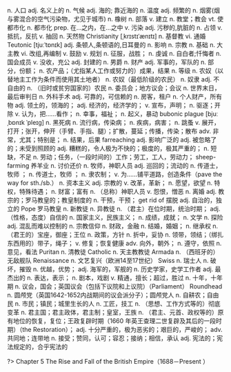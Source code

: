 <div class="vocabulary">
<v-dict word="population">n. 人口</v-dict>
<v-dict word="nominal">adj. 名义上的</v-dict>
<v-dict word="climate">n. 气候</v-dict>
<v-dict word="maritime">adj. 海的; 靠近海的</v-dict>
<v-dict word="temperature">n. 温度</v-dict>
<v-dict word="frequent">adj. 频繁的</v-dict>
<v-dict word="smog">n. 烟雾(烟与雾混合的空气污染物，尤见于城市)</v-dict>
<v-dict word="oak">n. 橡树</v-dict>
<v-dict word="tribe">n. 部落</v-dict>
<v-dict word="establish">v. 建立</v-dict>
<v-dict word="church">n. 教堂；教会</v-dict>
<v-dict word="urbanize">vt. 使都市化</v-dict>
<v-dict word="urbanization">n. 都市化</v-dict>
<v-dict word="among">prep. 在…之内，在…之中</v-dict>
<v-dict word="pollute">v. 污染</v-dict>
<v-dict word="grimy">adj. 污秽的,肮脏的</v-dict>
<v-dict word="occupation">n. 占领</v-dict>
<v-dict word="resist">v. 抵抗，反抗</v-dict>
<v-dict word="withdraw">v. 抽回</v-dict>
<v-dict word="natural">n. 天然物</v-dict>
<span>Christianity [ˌkrɪstɪˈænɪtɪ] n. 基督教</span>
<v-dict word="intermarry">vi. 通婚</v-dict>
<span>Teutonic [tjuːˈtɒnɪk] adj. 条顿人,条顿语的,日耳曼的</span>
<v-dict word="influence">n. 影响</v-dict>
<v-dict word="religion">n. 宗教</v-dict>
<v-dict word="foundation">n. 基础</v-dict>
<v-dict word="archbishop">n. 大主教</v-dict>
<v-dict word="reorganize">vi. 改组,再编制</v-dict>
<v-dict word="encourage">v. 鼓励</v-dict>
<v-dict word="formulate">v. 规划</v-dict>
<v-dict word="conquest">n. 征服，战胜；</v-dict>
<v-dict word="piety">n. 虔诚</v-dict>
<v-dict word="confessor">n. 自白者;忏悔者</v-dict>
<v-dict word="witan">n. 国会成员</v-dict>
<v-dict word="confiscate">v. 没收，充公</v-dict>
<v-dict word="feudal">adj. 封建的</v-dict>
<v-dict word="baron">n. 男爵</v-dict>
<v-dict word="estate">n. 财产</v-dict>
<v-dict word="military">adj. 军事的，军队的</v-dict>
<v-dict word="proportion">n. 部分，份额；</v-dict>
<v-dict word="produce">n. 农产品；（尤指某人工作或努力的）成果，结果</v-dict>
<v-dict word="scale">n. 等级</v-dict>
<v-dict word="villein">n. 农奴（以替地主工作为条件而使用其土地者）</v-dict>
<v-dict word="serf">n. 农奴（最低阶级的农民）</v-dict>
<v-dict word="slave">n. 奴隶</v-dict>
<v-dict word="unfree">adj. 不自由的</v-dict>
<v-dict word="peasant">n. （旧时或贫穷国家的）农民</v-dict>
<v-dict word="council">n. 委员会；地方议会；会议</v-dict>
<v-dict word="domesday">n. 世界末日，最后审判日</v-dict>
<v-dict word="surgery">n. 外科手术</v-dict>
<v-dict word="reliable">adj. 可靠的，可信赖的</v-dict>
<v-dict word="tenant">n. 房客，租户</v-dict>
<v-dict word="possession">n. 个人财产，所有物</v-dict>
<v-dict word="territorial">adj. 领土的，领海的；</v-dict>
<v-dict word="economic">adj. 经济的，经济学的；</v-dict>
<v-dict word="declare">v. 宣布，声明；</v-dict>
<v-dict word="expulsion">n. 驱逐；开除</v-dict>
<v-dict word="regard">v. 认为，把……看作；</v-dict>
<v-dict word="blessing">n. 幸事，福祉；</v-dict>
<v-dict word="uprising">n. 起义，暴动</v-dict>
<span>bubonic plague [bjuːˌbɒnɪk ˈpleɪɡ] n. 黑死病</span>
<v-dict word="epidemic">n. 流行病，传染病；</v-dict>
<v-dict word="disease">n. 疾病，病害；</v-dict>
<v-dict word="flea">n. 跳蚤</v-dict>
<v-dict word="spread">v. 展开，打开；张开，伸开（手臂、手指、腿）；扩散，蔓延；传播，传染；散布</v-dict>
<v-dict word="particularly">adv. 非常，尤其；特别是；</v-dict>
<v-dict word="consequence">n. 结果，后果</v-dict>
<span>farreaching adj. 影响广泛的</span>
<v-dict word="untended">adj. 被忽略了的；未受到照顾的</v-dict>
<v-dict word="terrible">adj. 糟糕的，令人极为不快的；极度的，极其严重的；</v-dict>
<v-dict word="shortage">n. 短缺，不足</v-dict>
<v-dict word="labour">n. 劳动；任务，（一段时间的）工作；劳工，工人，劳动力；</v-dict>
<span>sheep-farming 养羊业</span>
<v-dict word="bargaining">n. 讨价还价</v-dict>
<v-dict word="priest">n. 牧师，神职人员</v-dict>
<v-dict word="itinerant">adj. 巡回的；流动的</v-dict>
<v-dict word="preacher">n. 传道士，牧师 ；</v-dict>
<v-dict word="abolition">n. 传道士，牧师 ；</v-dict>
<v-dict word="villeinage">n. 隶农制；</v-dict>
<v-dict word="pave">v. 为……铺平道路，创造条件（pave the way for sth./sb.）</v-dict>
<v-dict word="capitalism">n. 资本主义</v-dict>
<v-dict word="religious">adj. 宗教的</v-dict>
<v-dict word="reform">v. 改革，革新；</v-dict>
<v-dict word="desire">n. 愿望，欲望</v-dict>
<v-dict word="privilege">n. 特权，特殊待遇；</v-dict>
<v-dict word="wealth">n. 财富；富有</v-dict>
<v-dict word="clergy">n. （总称）神职人员</v-dict>
<v-dict word="resent">v. 怨恨，憎恶</v-dict>
<v-dict word="divorce">n. 离婚</v-dict>
<v-dict word="papal">adj. 教宗的；罗马教皇的；教皇制度的</v-dict>
<v-dict word="interference">n. 干预，干预；</v-dict>
<span>get rid of 摆脱</span>
<v-dict word="independent">adj. 自治的，独立的</v-dict>
<span>Pope 罗马教皇</span>
<v-dict word="protestant">n. 新教徒</v-dict>
<v-dict word="heretic">n. 异教徒</v-dict>
<v-dict word="reign">n. （君主）在位时期，统治时期；</v-dict>
<v-dict word="confident">adj. （性格，态度）自信的</v-dict>
<v-dict word="nationalism">n. 国家主义，民族主义；</v-dict>
<v-dict word="achievement">n. 成绩，成就；</v-dict>
<v-dict word="literature">n. 文学</v-dict>
<v-dict word="exploration">n. 探险</v-dict>
<v-dict word="turbulent">adj. 混乱而难以控制的</v-dict>
<v-dict word="religion">n. 宗教信仰</v-dict>
<v-dict word="finance">n. 财政，金融</v-dict>
<v-dict word="marriage">n. 结婚，婚姻；</v-dict>
<v-dict word="succession">n. 继承权</v-dict>
<v-dict word="throne">n. （君王的）宝座，御座；王位</v-dict>
<v-dict word="policy">n. 政策，方针</v-dict>
<v-dict word="compromise">n. 折中，妥协</v-dict>
<v-dict word="tie">n. 领带，领结；（绑扎东西用的）带子，绳子；</v-dict>
<v-dict word="restore">v. 修复；恢复健康</v-dict>
<v-dict word="outward">adv. 向外，朝外；</v-dict>
<v-dict word="conformity">n. 遵守，依照</v-dict>
<v-dict word="opinion">n. 意见，看法</v-dict>
<span>Puritan n. 清教徒</span>
<span>Catholic n. 天主教教徒</span>
<span>Armada n. （西班牙的）无敌舰队</span>
<span>Renaissance n. 文艺复兴（欧洲14至17世纪）</span>
<span>Swiss n. 瑞士人</span>
<v-dict word="destruction">n. 破坏，摧毁</v-dict>
<v-dict word="superiority">n. 优越，优势；</v-dict>
<v-dict word="naval">adj. 海军的，军舰的</v-dict>
<v-dict word="historian">n. 历史学家，史学工作者</v-dict>
<v-dict word="finest">adj. 最杰出的</v-dict>
<v-dict word="expression">n. 表达，表示；</v-dict>
<v-dict word="drama">n. 剧本，戏剧</v-dict>
<v-dict word="excel">v. 精通，擅长；超过，胜过</v-dict>
<v-dict word="decade">n. 十年，十年期</v-dict>
<v-dict word="parliament">n. 议会，国会；英国议会（包括下议院和上议院）（Parliament）</v-dict>
<span>Roundhead n. 圆颅党（英国1642-1652内战期间的议会派分子）；圆颅党人</span>
<v-dict word="yeoman">n. 自耕农；自由民</v-dict>
<v-dict word="townspeople">n. 市民；镇民；城里生长的人</v-dict>
<v-dict word="artisan">n. 工匠，技工</v-dict>
<v-dict word="revolution">n. （思想、工作方式等的）彻底变革</v-dict>
<v-dict word="monarchy">n. 君主国；君主政体，君主制；皇室，王族</v-dict>
<v-dict word="restoration">n. （君主、元首、政权等的）原有地位的恢复，复位；王政复辟时期（1660 年英王查理二世复辟及其后的一段时期）（the Restoration）；</v-dict>
<v-dict word="severe">adj. 十分严重的，极为恶劣的；艰巨的，严峻的；</v-dict>
<v-dict word="jointly">adv. 共同地；连带地</v-dict>
<v-dict word="acceptance">n. 接受；赞同，认可；容忍；接纳；相信，承认</v-dict>
<v-dict word="constitutional">adj. 宪法的；宪法规定的，合乎宪法的</v-dict>
<div>

?> Chapter 5 The Rise and Fall of the British Empire（1688－Present ）